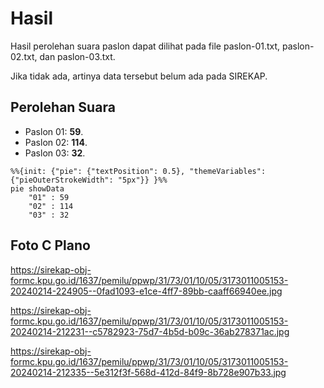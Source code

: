 # Hasil

Hasil perolehan suara paslon dapat dilihat pada file paslon-01.txt, paslon-02.txt, dan paslon-03.txt.

Jika tidak ada, artinya data tersebut belum ada pada SIREKAP.

## Perolehan Suara

 * Paslon 01: **59**.
 * Paslon 02: **114**.
 * Paslon 03: **32**.

```mermaid
%%{init: {"pie": {"textPosition": 0.5}, "themeVariables": {"pieOuterStrokeWidth": "5px"}} }%%
pie showData
    "01" : 59
    "02" : 114
    "03" : 32
```
## Foto C Plano

https://sirekap-obj-formc.kpu.go.id/1637/pemilu/ppwp/31/73/01/10/05/3173011005153-20240214-224905--0fad1093-e1ce-4ff7-89bb-caaff66940ee.jpg

https://sirekap-obj-formc.kpu.go.id/1637/pemilu/ppwp/31/73/01/10/05/3173011005153-20240214-212231--c5782923-75d7-4b5d-b09c-36ab278371ac.jpg

https://sirekap-obj-formc.kpu.go.id/1637/pemilu/ppwp/31/73/01/10/05/3173011005153-20240214-212335--5e312f3f-568d-412d-84f9-8b728e907b33.jpg
